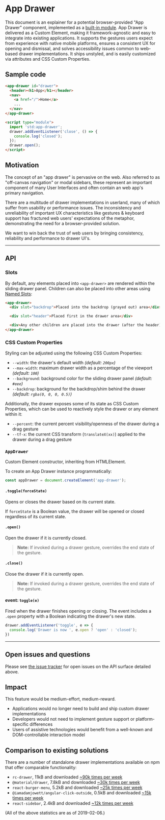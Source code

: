 # App Drawer

This document is an explainer for a potential browser-provided "App Drawer" component, implemented as a [built-in module](https://github.com/tc39/proposal-javascript-standard-library/).  App Drawer is delivered as a Custom Element, making it framework-agnostic and easy to integrate into existing applications.  It supports the gestures users expect from experience with native mobile platforms, ensures a consistent UX for opening and dismissal, and solves accessibility issues common to web-based drawer implementations. It ships unstyled, and is easily customized via attributes and CSS Custom Properties.

## Sample code

```html
<app-drawer id="drawer">
  <header><h1>App</h1></header>
  <nav>
    <a href="/">Home</a>
    ...
  </nav>
</app-drawer>

<script type="module">
  import 'std:app-drawer';
  drawer.addEventListener('close', () => {
    console.log('closed');
  });
  drawer.open();
</script>
```

## Motivation

The concept of an "app drawer" is pervasive on the web. Also referred to as "off-canvas navigation" or modal sidebars, these represent an important component of many User Interfaces and often contain an web app's primary navigation.

There are a multitude of drawer implementations in userland, many of which suffer from usability or performance issues. The inconsistency and unreliability of important UX characteristics like gestures & keyboard support has fractured web users' expectations of the metaphor, demonstrating the need for a browser-provided solution.

We want to win back the trust of web users by bringing consistency, reliability and performance to drawer UI's.

---

## API

### Slots

By default, any elements placed into `<app-drawer>` are rendered within the sliding drawer panel. Children can also be placed into other areas using [Named Slots](https://developers.google.com/web/fundamentals/web-components/shadowdom#slots):

```html
<app-drawer>
  <div slot="backdrop">Placed into the backdrop (grayed out) area</div>

  <div slot="header">Placed first in the drawer area</div>

  <div>Any other children are placed into the drawer (after the header)</div>
</app-drawer>
```

### CSS Custom Properties

Styling can be adjusted using the following CSS Custom Properties:

- `--width`: the drawer's default width _(default: `200px`)_
- `--max-width`: maximum drawer width as a percentage of the viewport _(default: `100`)_
- `--background`: background color for the sliding drawer panel _(default: `#eee`)_
- `--backdrop`: background for the backdrop/shim behind the drawer _(default: `rgba(0, 0, 0, 0.5)`)_

Additionally, the drawer exposes some of its state as CSS Custom Properties, which can be used to reactively style the drawer or any element within it:

- `--percent`: the current percent visibility/openness of the drawer during a drag gesture
- `--tf-x`: the current CSS transform (`translateX(xx)`) applied to the drawer during a drag gesture

### `AppDrawer`

Custom Element constructor, inheriting from HTMLElement.

To create an App Drawer instance programmatically:

```js
const appDrawer = document.createElement('app-drawer');
```

#### `.toggle(forceState)`

Opens or closes the drawer based on its current state.

If `forceState` is a Boolean value, the drawer will be opened or closed regardless of its current state.

#### `.open()`

Open the drawer if it is currently closed.

> **Note:** If invoked during a drawer gesture, overrides the end state of the gesture.

#### `.close()`

Close the drawer if it is currently open.

> **Note:** If invoked during a drawer gesture, overrides the end state of the gesture.

#### event: `toggle(e)`

Fired when the drawer finishes opening or closing. The event includes a `.open` property with a Boolean indicating the drawer's new state.

```js
drawer.addEventListener('toggle', e => {
  console.log('Drawer is now ', e.open ? 'open' : 'closed');
})
```

---

## Open issues and questions

Please see [the issue tracker](https://github.com/GoogleChromeLabs/app-drawer/issues) for open issues on the API surface detailed above.

## Impact

This feature would be medium-effort, medium-reward.

- Applications would no longer need to build and ship custom drawer implementations
- Developers would not need to implement gesture support or platform-specific differences
- Users of assistive technologies would benefit from a well-known and DOM-controllable interaction model

## Comparison to existing solutions

There are a number of standalone drawer implementations available on npm that offer comparable functionality:

- `rc-drawer`, 11kB and downloaded [~90k times per week](https://www.npmjs.com/package/rc-drawer)
- `@material/drawer`, 7.8kB and downloaded [~30k times per week](https://www.npmjs.com/package/@material/drawer)
- `react-burger-menu`, 5.2kB and downloaded [~25k times per week](https://www.npmjs.com/package/react-burger-menu)
- `@iamadamjowett/angular-click-outside`, 0.5kB and downloaded [~15k times per week](https://www.npmjs.com/package/@iamadamjowett/angular-click-outside)
- `react-sidebar`, 2.4kB and downloaded [~12k times per week](https://www.npmjs.com/package/react-sidebar)

(All of the above statistics are as of 2019-02-06.)
